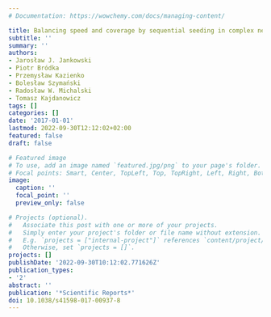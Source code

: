 ```yaml
---
# Documentation: https://wowchemy.com/docs/managing-content/

title: Balancing speed and coverage by sequential seeding in complex networks
subtitle: ''
summary: ''
authors:
- Jarosław J. Jankowski
- Piotr Bródka
- Przemysław Kazienko
- Bolesław Szymański
- Radosław W. Michalski
- Tomasz Kajdanowicz
tags: []
categories: []
date: '2017-01-01'
lastmod: 2022-09-30T12:12:02+02:00
featured: false
draft: false

# Featured image
# To use, add an image named `featured.jpg/png` to your page's folder.
# Focal points: Smart, Center, TopLeft, Top, TopRight, Left, Right, BottomLeft, Bottom, BottomRight.
image:
  caption: ''
  focal_point: ''
  preview_only: false

# Projects (optional).
#   Associate this post with one or more of your projects.
#   Simply enter your project's folder or file name without extension.
#   E.g. `projects = ["internal-project"]` references `content/project/deep-learning/index.md`.
#   Otherwise, set `projects = []`.
projects: []
publishDate: '2022-09-30T10:12:02.771626Z'
publication_types:
- '2'
abstract: ''
publication: '*Scientific Reports*'
doi: 10.1038/s41598-017-00937-8
---
```

